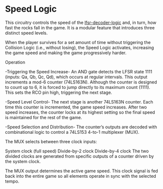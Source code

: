 # Speed Logic

This circuitry controls the speed of the [lfsr-decoder-logic](../lfsr-decoder-logic/) and, in turn, how fast the rocks fall in the game. It is a modular feature that introduces three distinct speed levels.

When the player survives for a set amount of time without triggering the Collision Logic (i.e., without losing), the Speed Logic activates, increasing the game speed and making the game progressively harder.

Operation

-Triggering the Speed Increase-
An AND gate detects the LFSR state 1111 (inputs: Qa, Qb, Qc, Qd), which occurs at regular intervals. This output increments a mod-6 counter (74LS163N). Although the counter is designed to count up to 6, it is forced to jump directly to its maximum count (1111). This sets the RCO pin high, triggering the next stage.

-Speed Level Control-
The next stage is another 74LS163N counter. Each time this counter is incremented, the game speed increases. After two speed increases, the counter locks at its highest setting so the final speed is maintained for the rest of the game.

-Speed Selection and Distribution-
The counter’s outputs are decoded with combinational logic to control a 74LS153 4-to-1 multiplexer (MUX).

The MUX selects between three clock inputs:

System clock (full speed)
Divide-by-2 clock
Divide-by-4 clock
The two divided clocks are generated from specific outputs of a counter driven by the system clock.

The MUX output determines the active game speed. This clock signal is fed back into the entire game so all elements operate in sync with the selected tempo.

